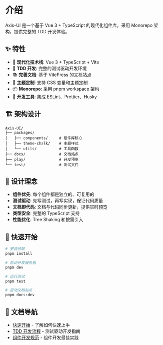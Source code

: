 # 介绍

Axis-UI 是一个基于 Vue 3 + TypeScript 的现代化组件库，采用 Monorepo 架构，提供完整的 TDD 开发体验。

## ✨ 特性

- 🚀 **现代化技术栈**: Vue 3 + TypeScript + Vite
- 🧪 **TDD 开发**: 完整的测试驱动开发环境
- 📚 **完善文档**: 基于 VitePress 的文档站点
- 🎨 **主题定制**: 支持 CSS 变量和主题定制
- 📦 **Monorepo**: 采用 pnpm workspace 架构
- 🔧 **开发工具**: 集成 ESLint、Prettier、Husky

## 🏗️ 架构设计

```
Axis-UI/
├── packages/
│   ├── components/     # 组件库核心
│   ├── theme-chalk/    # 主题样式
│   └── utils/          # 工具函数
├── docs/               # 文档站点
├── play/               # 开发预览
└── test/               # 测试文件
```

## 🎯 设计理念

- **组件优先**: 每个组件都是独立的、可复用的
- **测试驱动**: 先写测试，再写实现，保证代码质量
- **文档即代码**: 文档与代码同步更新，提供实时预览
- **类型安全**: 完整的 TypeScript 支持
- **性能优化**: Tree Shaking 和按需引入

## 🚀 快速开始

```bash
# 安装依赖
pnpm install

# 启动开发服务器
pnpm dev

# 运行测试
pnpm test

# 启动文档站点
pnpm docs:dev
```

## 📖 文档导航

- [快速开始](./getting-started) - 了解如何快速上手
- [TDD 开发流程](./tdd-workflow) - 测试驱动开发指南
- [组件开发规范](./component-guidelines) - 组件开发最佳实践
